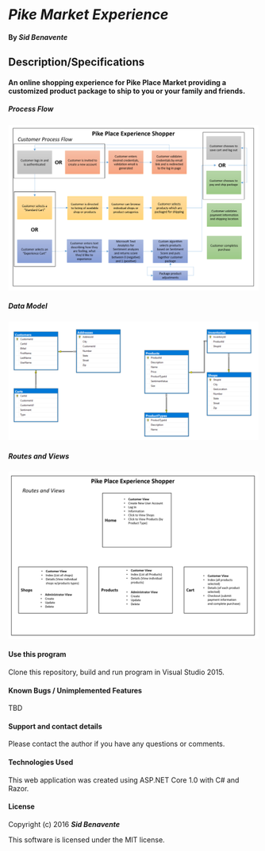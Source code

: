 # _Pike Market Experience_

#### By _**Sid Benavente**_

## Description/Specifications

#### An online shopping experience for Pike Place Market providing a customized product package to ship to you or your family and friends.


##### Process Flow

![process](/src/PikeMarketShopper/wwwroot/img/ProcessFlow.PNG)

##### Data Model

![process](/src/PikeMarketShopper/wwwroot/img/DbModel.PNG)

##### Routes and Views

![process](/src/PikeMarketShopper/wwwroot/img/RoutesViews.PNG)

#### Use this program
Clone this repository, build and run program in Visual Studio 2015.

#### Known Bugs / Unimplemented Features
TBD

#### Support and contact details
Please contact the author if you have any questions or comments.

#### Technologies Used
This web application was created using ASP.NET Core 1.0 with C# and Razor.

#### License
Copyright (c) 2016 _**Sid Benavente**_

This software is licensed under the MIT license.
